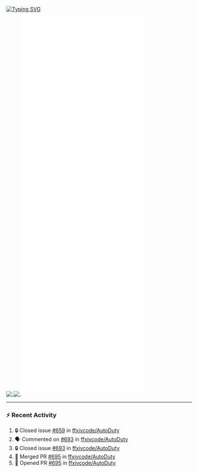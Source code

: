 [![Typing SVG](https://readme-typing-svg.demolab.com?font=Fira+Code&duration=1000&pause=1000&multiline=true&repeat=false&width=435&lines=Simon+Latusek+%7C+Gameplay+Engineer)](https://git.io/typing-svg)

<a href="https://github.com/anuraghazra/github-readme-stats">
  <img height=200 align="center" src="https://github-readme-stats.vercel.app/api?username=erdelf&theme=radical" />
</a>
<a href="https://github.com/anuraghazra/convoychat">
  <img height=200 align="center" src="https://streak-stats.demolab.com?user=erdelf&theme=radical&mode=weekly" />
</a>

<picture>
  <img src="/github-metrics.svg" alt="Metrics">
</picture>

---

### :zap: Recent Activity
<!--START_SECTION:activity-->
1. 🔒 Closed issue [#659](https://github.com/ffxivcode/AutoDuty/issues/659) in [ffxivcode/AutoDuty](https://github.com/ffxivcode/AutoDuty)
2. 🗣 Commented on [#693](https://github.com/ffxivcode/AutoDuty/issues/693#issuecomment-2525053406) in [ffxivcode/AutoDuty](https://github.com/ffxivcode/AutoDuty)
3. 🔒 Closed issue [#693](https://github.com/ffxivcode/AutoDuty/issues/693) in [ffxivcode/AutoDuty](https://github.com/ffxivcode/AutoDuty)
4. 🎉 Merged PR [#695](https://github.com/ffxivcode/AutoDuty/pull/695) in [ffxivcode/AutoDuty](https://github.com/ffxivcode/AutoDuty)
5. 💪 Opened PR [#695](https://github.com/ffxivcode/AutoDuty/pull/695) in [ffxivcode/AutoDuty](https://github.com/ffxivcode/AutoDuty)
<!--END_SECTION:activity-->

<!--
**erdelf/erdelf** is a ✨ _special_ ✨ repository because its `README.md` (this file) appears on your GitHub profile.

Here are some ideas to get you started:

- 🔭 I’m currently working on ...
- 🌱 I’m currently learning ...
- 👯 I’m looking to collaborate on ...
- 🤔 I’m looking for help with ...
- 💬 Ask me about ...
- 📫 How to reach me: ...
- 😄 Pronouns: ...
- ⚡ Fun fact: ...
-->
